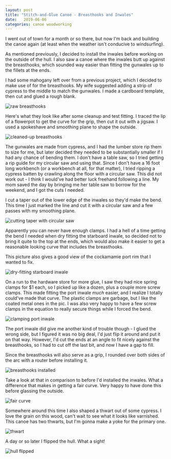 ```yaml
---
layout: post
title: "Stitch-and-Glue Canoe - Breasthooks and Inwales"
date:   2019-06-06
categories: canoe woodworking
---
```


I went out of town for a month or so there, but now I'm back and building the
canoe again (at least when the weather isn't conducive to windsurfing).

As mentioned previously, I decided to install the inwales before working on the
outside of the hull. I also saw a canoe where the inwales butt up against the
breasthooks, which sounded way easier than fitting the gunwales up to the
fillets at the ends.

I had some mahogany left over from a previous project, which I decided to make
use of for the breasthooks. My wife suggested adding a strip of cypress to the
middle to match the gunwales. I made a cardboard template, then cut and glued a
rough blank.

![raw breasthooks](https://i.imgur.com/P5sDfpD.jpg)

Here's what they look like after some cleanup and test fitting. I traced the lip
of a flowerpot to get the curve for the grip, then cut it out with a jigsaw. I
used a spokeshave and smoothing plane to shape the outside.

![cleaned-up breasthooks](https://i.imgur.com/mtsrDNg.jpg)

The gunwales are made from cypress, and I had the lumber store rip them to size
for me, but later decided they needed to be substantially smaller if I had any
chance of bending them. I don't have a table saw, so I tried getting a rip guide
for my circular saw and using that. Since I don't have a 16 foot long workbench
(or a workbench at all, for that matter), I tried ripping a cypress batten by
crawling along the floor with a circular saw. This did not work out - I think I
would've had better luck freehand following a line. My mom saved the day by
bringing me her table saw to borrow for the weekend, and I got the cuts I
needed.

I cut a taper out of the lower edge of the inwales so they'd make the bend. This
time I just marked the line and cut it with a circular saw and a few passes with
my smoothing plane.

![cutting taper with circular saw](https://i.imgur.com/jmmpO60.jpg)

Apparently you can never have enough clamps. I had a hell of a time getting the
bend I needed when dry fitting the starboard inwale, so decided not to bring it
quite to the top at the ends, which would also make it easier to get a
reasonable looking curve that includes the breasthooks.

This picture also gives a good view of the cockamamie port rim that I wanted to
fix.

![dry-fitting starboard inwale](https://i.imgur.com/l7pmVCQ.jpg)

On a run to the hardware store for more glue, I saw they had nice spring clamps
for $1 each, so I picked up like a dozen, plus a couple more screw clamps. This
made fitting the port inwale _much_ easier, and I realize I totally could've
made that curve. The plastic clamps are garbage, but I like the coated metal
ones in the pic. I was also very happy to have a few screw clamps in the equation to
really secure things while I forced the bend.

![clamping port inwale](https://i.imgur.com/rQ9LRB8.jpg)

The port inwale did give me another kind of trouble though - I glued the wrong
side, but I figured it was no big deal, I'd just flip it around and put it on
that way. However, I'd cut the ends at an angle to fit nicely against the
breasthooks, so I had to cut off the last bit, and now I have a gap to fill.

Since the breasthooks will also serve as a grip, I rounded over both sides of
the arc with a router before installing it.

![breasthooks installed](https://i.imgur.com/RCtYwnf.jpg)

Take a look at that in comparison to before I'd installed the inwales. What a
difference that makes in getting a fair curve. Very happy to have done this
before glassing the outside.

![fair curve](https://i.imgur.com/8HGAdaJ.png)

Somewhere around this time I also shaped a thwart out of some cypress. I love
the grain on this wood, can't wait to see what it looks like varnished. This
canoe has two thwarts, but I'm gonna make a yoke for the primary one.

![thwart](https://i.imgur.com/rIdV9Jm.jpg)

A day or so later I flipped the hull.  What a sight!

![hull flipped](https://i.imgur.com/zffcHXB.jpg)
